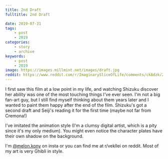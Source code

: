 ```yaml
---
title: 2nd Draft
fulltitle: 2nd Draft

date: 2019-07-31
tags:
    - post
    - 2019
categories:
    - story
    - archive
keywords:
    - post
    - 2019
image: https://images.millmint.net/images/draft.jpg
reddit: https://www.reddit.com/r/ImaginarySliceOfLife/comments/ck8dzk/2nd_draft_by_me_a_glimpse_into_the_postcredits_of/
---
```


I first saw this film at a low point in my life, and watching Shizuku discover her ability was one of the most touching things I've ever seen. I'm not a big fan-art guy, but I still find myself thinking about them years later and I wanted to paint them happy after the end of the film. Shizuku's got a second draft and Seiji's reading it for the first time (maybe not far from Cremona!)

I've imitated the animation style (I'm a clumsy digital artist, which is a pity since it's my only medium). You might even notice the character plates have their own shadow on the background.

I'm [@melon.kony](https://www.instagram.com/melon.kony/) on insta or you can find me at r/vekllei on reddit. Most of my art is very Ghibli in style.
